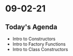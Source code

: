 # 09-02-21

## Today's Agenda
- Intro to Constructors
- Intro to Factory Functions
- Intro to Class Constructors

